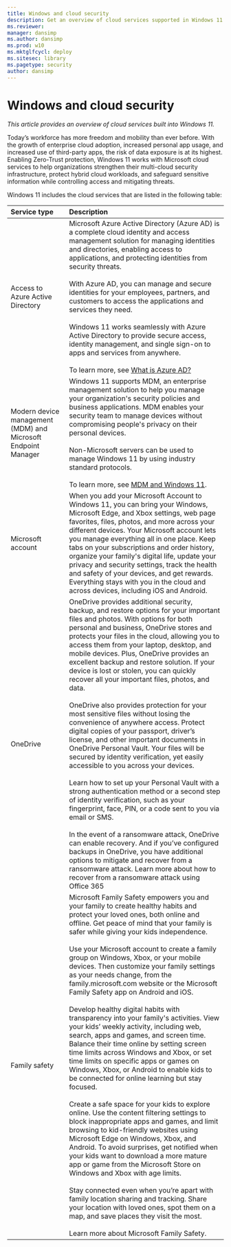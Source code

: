 ```yaml
---
title: Windows and cloud security
description: Get an overview of cloud services supported in Windows 11
ms.reviewer: 
manager: dansimp
ms.author: dansimp
ms.prod: w10
ms.mktglfcycl: deploy
ms.sitesec: library
ms.pagetype: security
author: dansimp
---
```


# Windows and cloud security

*This article provides an overview of cloud services built into Windows 11.*

Today’s workforce has more freedom and mobility than ever before. With the growth of enterprise cloud adoption, increased personal app usage, and increased use of third-party apps, the risk of data exposure is at its highest. Enabling Zero-Trust protection, Windows 11 works with Microsoft cloud services to help organizations strengthen their multi-cloud security infrastructure, protect hybrid cloud workloads, and safeguard sensitive information while controlling access and mitigating threats. 

Windows 11 includes the cloud services that are listed in the following table:

| Service type | Description |
|:---|:---|
| Access to Azure Active Directory | Microsoft Azure Active Directory (Azure AD) is a complete cloud identity and access management solution for managing identities and directories, enabling access to applications, and protecting identities from security threats.<br/><br/>With Azure AD, you can manage and secure identities for your employees, partners, and customers to access the applications and services they need. <br/><br/>Windows 11 works seamlessly with Azure Active Directory to provide secure access, identity management, and single sign-on to apps and services from anywhere.<br/><br/>To learn more, see [What is Azure AD?](/azure/active-directory/fundamentals/active-directory-whatis) |
| Modern device management (MDM) and Microsoft Endpoint Manager | Windows 11 supports MDM, an enterprise management solution to help you manage your organization's security policies and business applications. MDM enables your security team to manage devices without compromising people's privacy on their personal devices.<br/><br/>Non-Microsoft servers can be used to manage Windows 11 by using industry standard protocols.<br/><br/>To learn more, see [MDM and Windows 11](mdm-windows.md). |
| Microsoft account | When you add your Microsoft Account to Windows 11, you can bring your Windows, Microsoft Edge, and Xbox settings, web page favorites, files, photos, and more across your different devices. Your Microsoft account lets you manage everything all in one place. Keep tabs on your subscriptions and order history, organize your family's digital life, update your privacy and security settings, track the health and safety of your devices, and get rewards. Everything stays with you in the cloud and across devices, including iOS and Android.   |
| OneDrive | OneDrive provides additional security, backup, and restore options for your important files and photos. With options for both personal and business, OneDrive stores and protects your files in the cloud, allowing you to access them from your laptop, desktop, and mobile devices. Plus, OneDrive provides an excellent backup and restore solution. If your device is lost or stolen, you can quickly recover all your important files, photos, and data. <br/><br/>OneDrive also provides protection for your most sensitive files without losing the convenience of anywhere access. Protect digital copies of your passport, driver’s license, and other important documents in OneDrive Personal Vault. Your files will be secured by identity verification, yet easily accessible to you across your devices. <br/><br/>Learn how to set up your Personal Vault with a strong authentication method or a second step of identity verification, such as your fingerprint, face, PIN, or a code sent to you via email or SMS. <br/><br/>In the event of a ransomware attack, OneDrive can enable recovery. And if you’ve configured backups in OneDrive, you have additional options to mitigate and recover from a ransomware attack. Learn more about how to recover from a ransomware attack using Office 365 |
| Family safety | Microsoft Family Safety empowers you and your family to create healthy habits and protect your loved ones, both online and offline. Get peace of mind that your family is safer while giving your kids independence.<br/><br/>Use your Microsoft account to create a family group on Windows, Xbox, or your mobile devices. Then customize your family settings as your needs change, from the family.microsoft.com website or the Microsoft Family Safety app on Android and iOS.<br/><br/>Develop healthy digital habits with transparency into your family's activities. View your kids’ weekly activity, including web, search, apps and games, and screen time. Balance their time online by setting screen time limits across Windows and Xbox, or set time limits on specific apps or games on Windows, Xbox, or Android to enable kids to be connected for online learning but stay focused. <br/><br/>Create a safe space for your kids to explore online. Use the content filtering settings to block inappropriate apps and games, and limit browsing to kid-friendly websites using Microsoft Edge on Windows, Xbox, and Android. To avoid surprises, get notified when your kids want to download a more mature app or game from the Microsoft Store on Windows and Xbox with age limits.<br/><br/>Stay connected even when you’re apart with family location sharing and tracking. Share your location with loved ones, spot them on a map, and save places they visit the most. <br/><br/>Learn more about Microsoft Family Safety.   |

